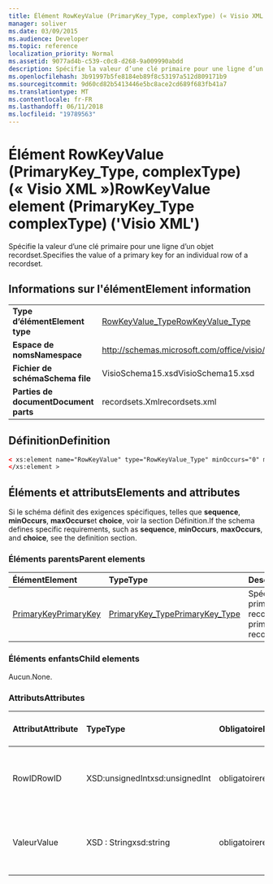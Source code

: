 ```yaml
---
title: Élément RowKeyValue (PrimaryKey_Type, complexType) (« Visio XML »)
manager: soliver
ms.date: 03/09/2015
ms.audience: Developer
ms.topic: reference
localization_priority: Normal
ms.assetid: 9077ad4b-c539-c0c8-d268-9a009990abdd
description: Spécifie la valeur d’une clé primaire pour une ligne d’un objet recordset.
ms.openlocfilehash: 3b91997b5fe8184eb89f8c53197a512d809171b9
ms.sourcegitcommit: 9d60cd82b5413446e5bc8ace2cd689f683fb41a7
ms.translationtype: MT
ms.contentlocale: fr-FR
ms.lasthandoff: 06/11/2018
ms.locfileid: "19789563"
---
```

# <a name="rowkeyvalue-element-primarykeytype-complextype-visio-xml"></a><span data-ttu-id="87e03-103">Élément RowKeyValue (PrimaryKey_Type, complexType) (« Visio XML »)</span><span class="sxs-lookup"><span data-stu-id="87e03-103">RowKeyValue element (PrimaryKey_Type complexType) ('Visio XML')</span></span>

<span data-ttu-id="87e03-104">Spécifie la valeur d’une clé primaire pour une ligne d’un objet recordset.</span><span class="sxs-lookup"><span data-stu-id="87e03-104">Specifies the value of a primary key for an individual row of a recordset.</span></span>
  
## <a name="element-information"></a><span data-ttu-id="87e03-105">Informations sur l'élément</span><span class="sxs-lookup"><span data-stu-id="87e03-105">Element information</span></span>

|||
|:-----|:-----|
|<span data-ttu-id="87e03-106">**Type d’élément**</span><span class="sxs-lookup"><span data-stu-id="87e03-106">**Element type**</span></span> <br/> |[<span data-ttu-id="87e03-107">RowKeyValue_Type</span><span class="sxs-lookup"><span data-stu-id="87e03-107">RowKeyValue_Type</span></span>](rowkeyvalue_type-complextypevisio-xml.md) <br/> |
|<span data-ttu-id="87e03-108">**Espace de noms**</span><span class="sxs-lookup"><span data-stu-id="87e03-108">**Namespace**</span></span> <br/> |http://schemas.microsoft.com/office/visio/2012/main  <br/> |
|<span data-ttu-id="87e03-109">**Fichier de schéma**</span><span class="sxs-lookup"><span data-stu-id="87e03-109">**Schema file**</span></span> <br/> |<span data-ttu-id="87e03-110">VisioSchema15.xsd</span><span class="sxs-lookup"><span data-stu-id="87e03-110">VisioSchema15.xsd</span></span>  <br/> |
|<span data-ttu-id="87e03-111">**Parties de document**</span><span class="sxs-lookup"><span data-stu-id="87e03-111">**Document parts**</span></span> <br/> |<span data-ttu-id="87e03-112">recordsets.Xml</span><span class="sxs-lookup"><span data-stu-id="87e03-112">recordsets.xml</span></span>  <br/> |
   
## <a name="definition"></a><span data-ttu-id="87e03-113">Définition</span><span class="sxs-lookup"><span data-stu-id="87e03-113">Definition</span></span>

```XML
< xs:element name="RowKeyValue" type="RowKeyValue_Type" minOccurs="0" maxOccurs="unbounded" >
</xs:element >
```

## <a name="elements-and-attributes"></a><span data-ttu-id="87e03-114">Éléments et attributs</span><span class="sxs-lookup"><span data-stu-id="87e03-114">Elements and attributes</span></span>

<span data-ttu-id="87e03-115">Si le schéma définit des exigences spécifiques, telles que **sequence**, **minOccurs**, **maxOccurs**et **choice**, voir la section Définition.</span><span class="sxs-lookup"><span data-stu-id="87e03-115">If the schema defines specific requirements, such as **sequence**, **minOccurs**, **maxOccurs**, and **choice**, see the definition section.</span></span> 
  
### <a name="parent-elements"></a><span data-ttu-id="87e03-116">Éléments parents</span><span class="sxs-lookup"><span data-stu-id="87e03-116">Parent elements</span></span>

|<span data-ttu-id="87e03-117">**Élément**</span><span class="sxs-lookup"><span data-stu-id="87e03-117">**Element**</span></span>|<span data-ttu-id="87e03-118">**Type**</span><span class="sxs-lookup"><span data-stu-id="87e03-118">**Type**</span></span>|<span data-ttu-id="87e03-119">**Description**</span><span class="sxs-lookup"><span data-stu-id="87e03-119">**Description**</span></span>|
|:-----|:-----|:-----|
|[<span data-ttu-id="87e03-120">PrimaryKey</span><span class="sxs-lookup"><span data-stu-id="87e03-120">PrimaryKey</span></span>](primarykey-element-datarecordset_type-complextypevisio-xml.md) <br/> |[<span data-ttu-id="87e03-121">PrimaryKey_Type</span><span class="sxs-lookup"><span data-stu-id="87e03-121">PrimaryKey_Type</span></span>](primarykey_type-complextypevisio-xml.md) <br/> |<span data-ttu-id="87e03-122">Spécifie une clé primaire d’un objet recordset.</span><span class="sxs-lookup"><span data-stu-id="87e03-122">Specifies a primary key of a recordset.</span></span>  <br/> |
   
### <a name="child-elements"></a><span data-ttu-id="87e03-123">Éléments enfants</span><span class="sxs-lookup"><span data-stu-id="87e03-123">Child elements</span></span>

<span data-ttu-id="87e03-124">Aucun.</span><span class="sxs-lookup"><span data-stu-id="87e03-124">None.</span></span>
  
### <a name="attributes"></a><span data-ttu-id="87e03-125">Attributs</span><span class="sxs-lookup"><span data-stu-id="87e03-125">Attributes</span></span>

|<span data-ttu-id="87e03-126">**Attribut**</span><span class="sxs-lookup"><span data-stu-id="87e03-126">**Attribute**</span></span>|<span data-ttu-id="87e03-127">**Type**</span><span class="sxs-lookup"><span data-stu-id="87e03-127">**Type**</span></span>|<span data-ttu-id="87e03-128">**Obligatoire**</span><span class="sxs-lookup"><span data-stu-id="87e03-128">**Required**</span></span>|<span data-ttu-id="87e03-129">**Description**</span><span class="sxs-lookup"><span data-stu-id="87e03-129">**Description**</span></span>|<span data-ttu-id="87e03-130">**Valeurs possibles**</span><span class="sxs-lookup"><span data-stu-id="87e03-130">**Possible values**</span></span>|
|:-----|:-----|:-----|:-----|:-----|
|<span data-ttu-id="87e03-131">RowID</span><span class="sxs-lookup"><span data-stu-id="87e03-131">RowID</span></span>  <br/> |<span data-ttu-id="87e03-132">XSD:unsignedInt</span><span class="sxs-lookup"><span data-stu-id="87e03-132">xsd:unsignedInt</span></span>  <br/> |<span data-ttu-id="87e03-133">obligatoire</span><span class="sxs-lookup"><span data-stu-id="87e03-133">required</span></span>  <br/> |<span data-ttu-id="87e03-134">Valeur unique qui identifie une ligne d’un objet recordset.</span><span class="sxs-lookup"><span data-stu-id="87e03-134">A unique value that identifies a row of a recordset.</span></span>  <br/> |<span data-ttu-id="87e03-135">Valeurs du type xsd:unsignedInt.</span><span class="sxs-lookup"><span data-stu-id="87e03-135">Values of the xsd:unsignedInt type.</span></span>  <br/> |
|<span data-ttu-id="87e03-136">Valeur</span><span class="sxs-lookup"><span data-stu-id="87e03-136">Value</span></span>  <br/> |<span data-ttu-id="87e03-137">XSD : String</span><span class="sxs-lookup"><span data-stu-id="87e03-137">xsd:string</span></span>  <br/> |<span data-ttu-id="87e03-138">obligatoire</span><span class="sxs-lookup"><span data-stu-id="87e03-138">required</span></span>  <br/> |<span data-ttu-id="87e03-139">La valeur de la clé primaire de cette ligne de l’objet recordset.</span><span class="sxs-lookup"><span data-stu-id="87e03-139">The value of the primary key for this row of the recordset.</span></span>  <br/> |<span data-ttu-id="87e03-140">Valeurs du type xsd : String.</span><span class="sxs-lookup"><span data-stu-id="87e03-140">Values of the xsd:string type.</span></span>  <br/> |
   

